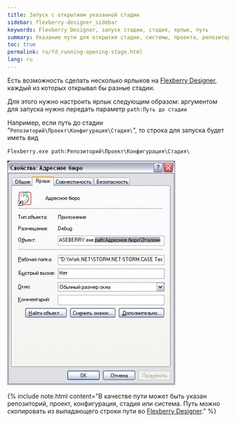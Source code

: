 ```yaml
---
title: Запуск с открытием указанной стадии
sidebar: flexberry-designer_sidebar
keywords: Flexberry Designer, запуск стадии, стадия, ярлык, путь
summary: Указание пути для открытия стадии, системы, проекта, репозитория
toc: true
permalink: ru/fd_running-opening-stage.html
lang: ru
---
```


Есть возможность сделать несколько ярлыков на [Flexberry Designer](fd_landing_page.html), каждый из которых открывал бы разные стадии.

Для этого нужно настроить ярлык следующим образом: аргументом для запуска нужно передать параметр `path:Путь до стадии`

Например, если путь до стадии "`Репозиторий\Проект\Конфигурация\Стадия\`", то строка для запуска будет иметь вид

```
Flexberry.exe path:Репозиторий\Проект\Конфигурация\Стадия\
```

![](/images/pages/products/flexberry-designer/about/path.JPG)

{% include note.html content="В качестве пути может быть указан репозиторий, проект, конфигурация, стадия или система. Путь можно скопировать из выпадающего строки пути во [Flexberry Designer](fd_landing_page.html)." %}
